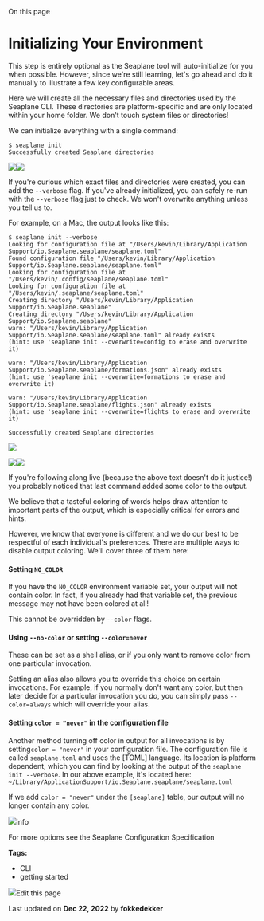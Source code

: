 <div>

<div>

<div>

<div>

<div>

On this page

</div>

<div>

<div>

# Initializing Your Environment

</div>

This step is entirely optional as the Seaplane tool will auto-initialize
for you when possible. However, since we\'re still learning, let\'s go
ahead and do it manually to illustrate a few key configurable areas.

Here we will create all the necessary files and directories used by the
Seaplane CLI. These directories are platform-specific and are only
located within your home folder. We don\'t touch system files or
directories!

We can initialize everything with a single command:

<div>

<div>

    $ seaplane init
    Successfully created Seaplane directories

<div>

![](data:image/svg+xml;base64,PHN2Zz48cGF0aD48L3BhdGg+PC9zdmc+)![](data:image/svg+xml;base64,PHN2Zz48cGF0aD48L3BhdGg+PC9zdmc+)

</div>

</div>

</div>

If you\'re curious which exact files and directories were created, you
can add the `--verbose` flag. If you\'ve already initialized, you can
safely re-run with the `--verbose` flag just to check. We won\'t
overwrite anything unless you tell us to.

For example, on a Mac, the output looks like this:

<div>

<div>

    $ seaplane init --verbose
    Looking for configuration file at "/Users/kevin/Library/Application Support/io.Seaplane.seaplane/seaplane.toml"
    Found configuration file "/Users/kevin/Library/Application Support/io.Seaplane.seaplane/seaplane.toml"
    Looking for configuration file at "/Users/kevin/.config/seaplane/seaplane.toml"
    Looking for configuration file at "/Users/kevin/.seaplane/seaplane.toml"
    Creating directory "/Users/kevin/Library/Application Support/io.Seaplane.seaplane"
    Creating directory "/Users/kevin/Library/Application Support/io.Seaplane.seaplane"
    warn: "/Users/kevin/Library/Application Support/io.Seaplane.seaplane/seaplane.toml" already exists
    (hint: use 'seaplane init --overwrite=config to erase and overwrite it)

    warn: "/Users/kevin/Library/Application Support/io.Seaplane.seaplane/formations.json" already exists
    (hint: use 'seaplane init --overwrite=formations to erase and overwrite it)

    warn: "/Users/kevin/Library/Application Support/io.Seaplane.seaplane/flights.json" already exists
    (hint: use 'seaplane init --overwrite=flights to erase and overwrite it)

    Successfully created Seaplane directories

<div>

![](data:image/svg+xml;base64,PHN2Zz48cGF0aD48L3BhdGg+PC9zdmc+)

![](data:image/svg+xml;base64,PHN2Zz48cGF0aD48L3BhdGg+PC9zdmc+)![](data:image/svg+xml;base64,PHN2Zz48cGF0aD48L3BhdGg+PC9zdmc+)

</div>

</div>

</div>

If you\'re following along live (because the above text doesn\'t do it
justice!) you probably noticed that last command added some color to the
output.

We believe that a tasteful coloring of words helps draw attention to
important parts of the output, which is especially critical for errors
and hints.

However, we know that everyone is different and we do our best to be
respectful of each individual\'s preferences. There are multiple ways to
disable output coloring. We\'ll cover three of them here:

#### Setting `NO_COLOR`​

If you have the `NO_COLOR` environment variable set, your output will
not contain color. In fact, if you already had that variable set, the
previous message may not have been colored at all!

This cannot be overridden by `--color` flags.

#### Using `--no-color` or setting `--color=never`​

These can be set as a shell alias, or if you only want to remove color
from one particular invocation.

Setting an alias also allows you to override this choice on certain
invocations. For example, if you normally don\'t want any color, but
then later decide for a particular invocation you *do*, you can simply
pass `--color=always` which will override your alias.

#### Setting `color = "never"` in the configuration file​

Another method turning off color in output for all invocations is by
setting`color = "never"` in your configuration file. The configuration
file is called `seaplane.toml` and uses the \[TOML\] language. Its
location is platform dependent, which you can find by looking at the
output of the `seaplane init --verbose`. In our above example, it\'s
located here:
`~/Library/ApplicationSupport/io.Seaplane.seaplane/seaplane.toml`

If we add `color = "never"` under the `[seaplane]` table, our output
will no longer contain any color.

<div>

<div>

![](data:image/svg+xml;base64,PHN2Zz48cGF0aD48L3BhdGg+PC9zdmc+)info

</div>

<div>

For more options see the Seaplane Configuration Specification

</div>

</div>

</div>

<div>

<div>

**Tags:**

-   CLI
-   getting started

</div>

</div>

<div>

<div>

![](data:image/svg+xml;base64,PHN2Zz48Zz48cGF0aD48L3BhdGg+PC9nPjwvc3ZnPg==)Edit
this page

</div>

<div>

Last updated on **Dec 22, 2022** by **fokkedekker**

</div>

</div>

</div>

</div>

</div>

</div>
